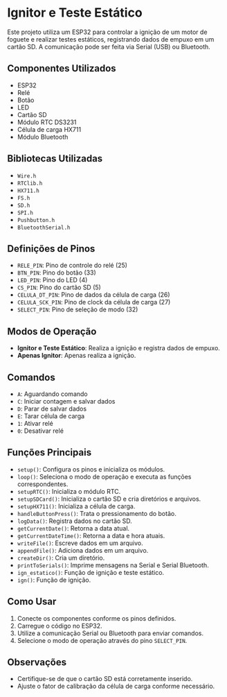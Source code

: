 # Ignitor e Teste Estático

Este projeto utiliza um ESP32 para controlar a ignição de um motor de foguete e realizar testes estáticos, registrando dados de empuxo em um cartão SD. A comunicação pode ser feita via Serial (USB) ou Bluetooth.

## Componentes Utilizados

- ESP32
- Relé
- Botão
- LED
- Cartão SD
- Módulo RTC DS3231
- Célula de carga HX711
- Módulo Bluetooth

## Bibliotecas Utilizadas

- `Wire.h`
- `RTClib.h`
- `HX711.h`
- `FS.h`
- `SD.h`
- `SPI.h`
- `Pushbutton.h`
- `BluetoothSerial.h`

## Definições de Pinos

- `RELE_PIN`: Pino de controle do relé (25)
- `BTN_PIN`: Pino do botão (33)
- `LED_PIN`: Pino do LED (4)
- `CS_PIN`: Pino do cartão SD (5)
- `CELULA_DT_PIN`: Pino de dados da célula de carga (26)
- `CELULA_SCK_PIN`: Pino de clock da célula de carga (27)
- `SELECT_PIN`: Pino de seleção de modo (32)

## Modos de Operação

- **Ignitor e Teste Estático**: Realiza a ignição e registra dados de empuxo.
- **Apenas Ignitor**: Apenas realiza a ignição.

## Comandos

- `A`: Aguardando comando
- `C`: Iniciar contagem e salvar dados
- `D`: Parar de salvar dados
- `E`: Tarar célula de carga
- `1`: Ativar relé
- `0`: Desativar relé

## Funções Principais

- `setup()`: Configura os pinos e inicializa os módulos.
- `loop()`: Seleciona o modo de operação e executa as funções correspondentes.
- `setupRTC()`: Inicializa o módulo RTC.
- `setupSDCard()`: Inicializa o cartão SD e cria diretórios e arquivos.
- `setupHX711()`: Inicializa a célula de carga.
- `handleButtonPress()`: Trata o pressionamento do botão.
- `logData()`: Registra dados no cartão SD.
- `getCurrentDate()`: Retorna a data atual.
- `getCurrentDateTime()`: Retorna a data e hora atuais.
- `writeFile()`: Escreve dados em um arquivo.
- `appendFile()`: Adiciona dados em um arquivo.
- `createDir()`: Cria um diretório.
- `printToSerials()`: Imprime mensagens na Serial e Serial Bluetooth.
- `ign_estatico()`: Função de ignição e teste estático.
- `ign()`: Função de ignição.

## Como Usar

1. Conecte os componentes conforme os pinos definidos.
2. Carregue o código no ESP32.
3. Utilize a comunicação Serial ou Bluetooth para enviar comandos.
4. Selecione o modo de operação através do pino `SELECT_PIN`.

## Observações

- Certifique-se de que o cartão SD está corretamente inserido.
- Ajuste o fator de calibração da célula de carga conforme necessário.

